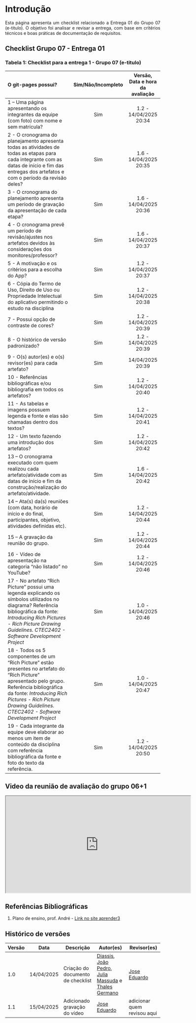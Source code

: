 # Introdução 
<p align="justify">
Esta página apresenta um checklist relacionado a Entrega 01 do Grupo 07 (e-titulo). O objetivo foi analisar e revisar a entrega, com base em critérios técnicos e boas práticas de documentação de requisitos. 
</p>

## Checklist Grupo 07 - Entrega 01

### Tabela 1: Checklist para a entrega 1 - Grupo 07 (e-titulo)

| O git-pages possui? | Sim/Não/Incompleto | Versão, Data e hora da avaliação |
| :------------------ | :----------------: | :-------------------------------: |
| 1 – Uma página apresentando os integrantes da equipe (com foto) com nome e sem matrícula? | Sim | 1.2 - 14/04/2025 20:34 |
| 2 - O cronograma do planejamento apresenta todas as atividades de todas as etapas para cada integrante com as datas de início e fim das entregas dos artefatos e com o período da revisão deles? | Sim | 1.6 - 14/04/2025 20:35 |
| 3 - O cronograma do planejamento apresenta um período de gravação da apresentação de cada etapa? | Sim | 1.6 - 14/04/2025 20:36  |
| 4 - O cronograma prevê um período de revisão/ajustes nos artefatos devidos às considerações dos monitores/professor? | Sim | 1.6 - 14/04/2025 20:37 |
| 5 - A motivação e os critérios para a escolha do App? | Sim  | 1.2 - 14/04/2025 20:37  |
| 6 - Cópia do Termo de Uso, Direito de Uso ou Propriedade Intelectual do aplicativo permitindo o estudo na disciplina | Sim  | 1.2 - 14/04/2025 20:38  |
| 7 - Possui opção de contraste de cores? | Sim | 1.2 - 14/04/2025 20:39 |
| 8 - O histórico de versão padronizado? | Sim | 1.2 - 14/04/2025 20:39 |
| 9 - O(s) autor(es) e o(s) revisor(es) para cada artefato? | Sim | 14/04/2025 20:39  |
| 10 - Referências bibliográficas e/ou bibliografia em todos os artefatos? | Sim | 1.2 - 14/04/2025 20:40  |
| 11 - As tabelas e imagens possuem legenda e fonte e elas são chamadas dentro dos textos? | Sim | 1.2 - 14/04/2025 20:41 |
| 12 - Um texto fazendo uma introdução dos artefatos? | Sim | 1.2 - 14/04/2025 20:42 |
| 13 – O cronograma executado com quem realizou cada artefato/atividade com as datas de início e fim da construção/realização do artefato/atividade. | Sim  | 1.6 - 14/04/2025 20:42 |
| 14 – Ata(s) da(s) reuniões (com data, horário de início e do final, participantes, objetivo, atividades definidas etc). | Sim | 1.2 - 14/04/2025 20:44 |
| 15 – A gravação da reunião do grupo. | Sim  | 1.2 - 14/04/2025 20:44 |
| 16 - Vídeo de apresentação na categoria “não listado” no YouTube? | Sim | 1.2 - 14/04/2025 20:46  |
| 17 - No artefato “Rich Picture” possui uma legenda explicando os símbolos utilizados no diagrama? Referência bibliográfica da fonte: *Introducing Rich Pictures - Rich Picture Drawing Guidelines. CTEC2402 - Software Development Project* | Sim | 1.0 - 14/04/2025 20:46 |
| 18 - Todos os 5 componentes de um “Rich Picture” estão presentes no artefato do “Rich Picture” apresentado pelo grupo. Referência bibliográfica da fonte: *Introducing Rich Pictures - Rich Picture Drawing Guidelines. CTEC2402 - Software Development Project* | Sim | 1.0 - 14/04/2025 20:47 |
| 19 - Cada integrante da equipe deve elaborar ao menos um item de conteúdo da disciplina com referência bibliográfica da fonte e foto do texto da referência. | Sim  | 1.2 - 14/04/2025 20:50  |

## Video da reunião de avaliação do grupo 06+1

<iframe width="600" height="315"
        src="https://www.youtube.com/embed/I8k1vmiceo4"
        title="YouTube video player"
        allow="accelerometer; autoplay; clipboard-write; encrypted-media; gyroscope; picture-in-picture; web-share"
        allowfullscreen>
</iframe>


## Referências Bibliográficas 

1. Plano de ensino, prof. André - [Link no site aprender3](https://aprender3.unb.br/pluginfile.php/3106711/mod_resource/content/55/Lista%20de%20Verifificac%CC%A7a%CC%83o%20-%20Plano_de_Ensino%20RE%20012025%20Turma%2003%20v1.pdf)


## Histórico de versões
Versão |   Data  | Descrição | Autor(es) | Revisor(es)
------ | ---- | ------ | ---------- | ----------
1.0 | 14/04/2025 | Criação do documento de checklist | [Diassis](https://github.com/Diaxiz), [João Pedro](https://github.com/JpRodrigues2), [Julia Massuda](https://github.com/JuliaReis18) e [Thales Germano](https://github.com/thalesgvl) | [Jose Eduardo](https://github.com/jevprado) |
1.1 | 15/04/2025 | Adicionado gravação do vídeo  |[Jose Eduardo](https://github.com/jevprado) | adicionar quem revisou aqui |